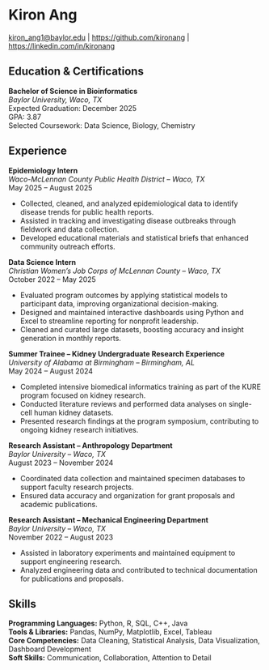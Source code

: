 # Kiron Ang  
kiron_ang1@baylor.edu | https://github.com/kironang | https://linkedin.com/in/kironang

## Education & Certifications  

**Bachelor of Science in Bioinformatics**  
*Baylor University, Waco, TX*  
Expected Graduation: December 2025  
GPA: 3.87  
Selected Coursework: Data Science, Biology, Chemistry  

## Experience  

**Epidemiology Intern**  
*Waco-McLennan County Public Health District – Waco, TX*  
May 2025 – August 2025  
- Collected, cleaned, and analyzed epidemiological data to identify disease trends for public health reports.  
- Assisted in tracking and investigating disease outbreaks through fieldwork and data collection.  
- Developed educational materials and statistical briefs that enhanced community outreach efforts.  

**Data Science Intern**  
*Christian Women’s Job Corps of McLennan County – Waco, TX*  
October 2022 – May 2025  
- Evaluated program outcomes by applying statistical models to participant data, improving organizational decision-making.  
- Designed and maintained interactive dashboards using Python and Excel to streamline reporting for nonprofit leadership.  
- Cleaned and curated large datasets, boosting accuracy and insight generation in monthly reports.  

**Summer Trainee – Kidney Undergraduate Research Experience**  
*University of Alabama at Birmingham – Birmingham, AL*  
May 2024 – August 2024  
- Completed intensive biomedical informatics training as part of the KURE program focused on kidney research.  
- Conducted literature reviews and performed data analyses on single-cell human kidney datasets.  
- Presented research findings at the program symposium, contributing to ongoing kidney research initiatives.  

**Research Assistant – Anthropology Department**  
*Baylor University – Waco, TX*  
August 2023 – November 2024  
- Coordinated data collection and maintained specimen databases to support faculty research projects.  
- Ensured data accuracy and organization for grant proposals and academic publications.  

**Research Assistant – Mechanical Engineering Department**  
*Baylor University – Waco, TX*  
November 2022 – August 2023  
- Assisted in laboratory experiments and maintained equipment to support engineering research.  
- Analyzed engineering data and contributed to technical documentation for publications and proposals.  

## Skills  

**Programming Languages:** Python, R, SQL, C++, Java  
**Tools & Libraries:** Pandas, NumPy, Matplotlib, Excel, Tableau  
**Core Competencies:** Data Cleaning, Statistical Analysis, Data Visualization, Dashboard Development  
**Soft Skills:** Communication, Collaboration, Attention to Detail  
